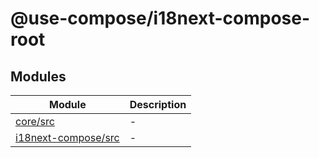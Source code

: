 # @use-compose/i18next-compose-root

## Modules

| Module                                              | Description |
| --------------------------------------------------- | ----------- |
| [core/src](core/src/index.md)                       | -           |
| [i18next-compose/src](i18next-compose/src/index.md) | -           |
